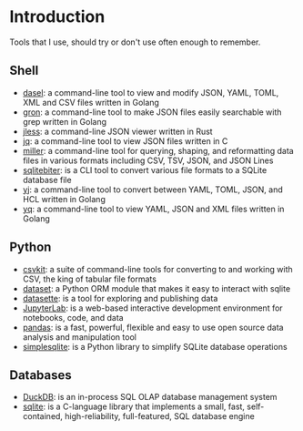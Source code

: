# Introduction

Tools that I use, should try or don't use often enough to remember.

## Shell

* [dasel](https://github.com/TomWright/dasel): a command-line tool to view and modify JSON, YAML, TOML, XML and CSV files written in Golang
* [gron](https://github.com/tomnomnom/gron): a command-line tool to make JSON files easily searchable with grep written in Golang
* [jless](https://pauljuliusmartinez.github.io/): a command-line JSON viewer written in Rust
* [jq](https://stedolan.github.io/jq/): a command-line tool to view JSON files written in C
* [miller](https://miller.readthedocs.io/en/latest/): a command-line tool for querying, shaping, and reformatting data files in various formats including CSV, TSV, JSON, and JSON Lines
* [sqlitebiter](https://github.com/thombashi/sqlitebiter):  is a CLI tool to convert various file formats to a SQLite database file
* [yj](https://github.com/sclevine/yj): a command-line tool to convert between YAML, TOML, JSON, and HCL written in Golang
* [yq](https://github.com/mikefarah/yq): a command-line tool to view YAML, JSON and XML files written in Golang

## Python

* [csvkit](https://csvkit.readthedocs.io/en/latest/): a suite of command-line tools for converting to and working with CSV, the king of tabular file formats
* [dataset](https://dataset.readthedocs.io/en/latest/): a Python ORM module that makes it easy to interact with sqlite
* [datasette](https://datasette.io/): is a tool for exploring and publishing data
* [JupyterLab](https://jupyter.org/): is a web-based interactive development environment for notebooks, code, and data
* [pandas](https://pandas.pydata.org/): is a fast, powerful, flexible and easy to use open source data analysis and manipulation tool
* [simplesqlite](https://simplesqlite.readthedocs.io/):  is a Python library to simplify SQLite database operations

## Databases

* [DuckDB](https://duckdb.org/): is an in-process SQL OLAP database management system
* [sqlite](https://www.sqlite.org/index.html): is a C-language library that implements a small, fast, self-contained, high-reliability, full-featured, SQL database engine

